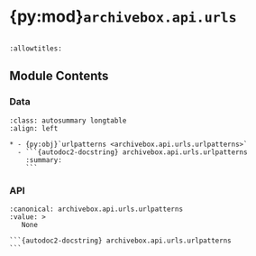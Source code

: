 # {py:mod}`archivebox.api.urls`

```{py:module} archivebox.api.urls
```

```{autodoc2-docstring} archivebox.api.urls
:allowtitles:
```

## Module Contents

### Data

````{list-table}
:class: autosummary longtable
:align: left

* - {py:obj}`urlpatterns <archivebox.api.urls.urlpatterns>`
  - ```{autodoc2-docstring} archivebox.api.urls.urlpatterns
    :summary:
    ```
````

### API

````{py:data} urlpatterns
:canonical: archivebox.api.urls.urlpatterns
:value: >
   None

```{autodoc2-docstring} archivebox.api.urls.urlpatterns
```

````
